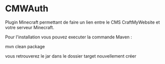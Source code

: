 # CMWAuth
Plugin Minecraft permettant de faire un lien entre le CMS CraftMyWebsite et votre serveur Minecraft.


Pour l'installation vous pouvez executer la commande Maven :

mvn clean package

vous retrouverez le jar dans le dossier target nouvellement créer